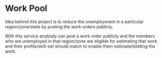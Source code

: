 # Work Pool

Idea behind this project is to reduce the unemployment in a particular region/zone/state by posting the work orders publicly.

With this service anybody can post a work order publicly and the members who are unemployed in that region/zone are eligible for estimating that work and their profile/skill-set should match to enable them estimate/bidding the work.
